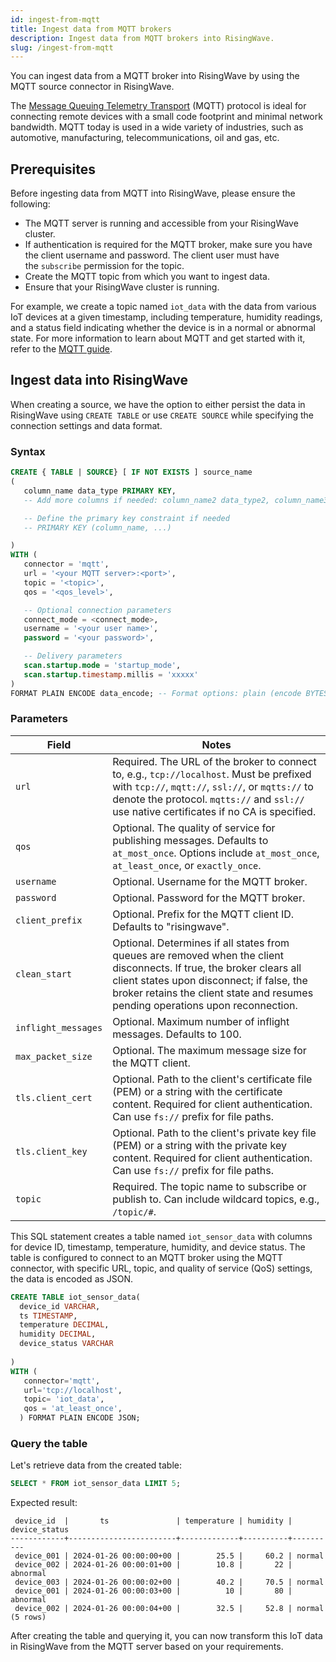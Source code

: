 ```yaml
---
id: ingest-from-mqtt
title: Ingest data from MQTT brokers
description: Ingest data from MQTT brokers into RisingWave.
slug: /ingest-from-mqtt
---
```

<head>
  <link rel="canonical" href="https://docs.risingwave.com/docs/current/ingest-from-mqtt/" />
</head>

You can ingest data from a MQTT broker into RisingWave by using the MQTT source connector in RisingWave.

The [Message Queuing Telemetry Transport](https://mqtt.org/) (MQTT) protocol is ideal for connecting remote devices with a small code footprint and minimal network bandwidth. MQTT today is used in a wide variety of industries, such as automotive, manufacturing, telecommunications, oil and gas, etc.

## Prerequisites

Before ingesting data from MQTT into RisingWave, please ensure the following:

- The MQTT server is running and accessible from your RisingWave cluster.
- If authentication is required for the MQTT broker, make sure you have the client username and password. The client user must have the `subscribe` permission for the topic.
- Create the MQTT topic from which you want to ingest data.
- Ensure that your RisingWave cluster is running.

For example, we create a topic named `iot_data` with the data from various IoT devices at a given timestamp, including temperature, humidity readings, and a status field indicating whether the device is in a normal or abnormal state.  For more information to learn about MQTT and get started with it, refer to the [MQTT guide](https://mqtt.org/getting-started/).

## Ingest data into RisingWave

When creating a source, we have the option to either persist the data in RisingWave using `CREATE TABLE` or use `CREATE SOURCE` while specifying the connection settings and data format.

### Syntax

```sql
CREATE { TABLE | SOURCE} [ IF NOT EXISTS ] source_name  
(
   column_name data_type PRIMARY KEY,
   -- Add more columns if needed: column_name2 data_type2, column_name3 data_type3, ...

   -- Define the primary key constraint if needed
   -- PRIMARY KEY (column_name, ...)

)
WITH (
   connector = 'mqtt',
   url = '<your MQTT server>:<port>',
   topic = '<topic>',
   qos = '<qos_level>', 

   -- Optional connection parameters
   connect_mode = <connect_mode>,
   username = '<your user name>',
   password = '<your password>',

   -- Delivery parameters
   scan.startup.mode = 'startup_mode',
   scan.startup.timestamp.millis = 'xxxxx'
)
FORMAT PLAIN ENCODE data_encode; -- Format options: plain (encode BYTES and JSON)

```

### Parameters

| Field              | Notes                                                                                                                                                       |
|--------------------|-------------------------------------------------------------------------------------------------------------------------------------------------------------|
| `url`              | Required. The URL of the broker to connect to, e.g., `tcp://localhost`. Must be prefixed with `tcp://`, `mqtt://`, `ssl://`, or `mqtts://` to denote the protocol. `mqtts://` and `ssl://` use native certificates if no CA is specified. |
| `qos`              | Optional. The quality of service for publishing messages. Defaults to `at_most_once`. Options include `at_most_once`, `at_least_once`, or `exactly_once`.   |
| `username`         | Optional. Username for the MQTT broker.                                                                                                                     |
| `password`         | Optional. Password for the MQTT broker.                                                                                                                     |
| `client_prefix`    | Optional. Prefix for the MQTT client ID. Defaults to "risingwave".                                                                                          |
| `clean_start`      | Optional. Determines if all states from queues are removed when the client disconnects. If true, the broker clears all client states upon disconnect; if false, the broker retains the client state and resumes pending operations upon reconnection. |
| `inflight_messages`| Optional. Maximum number of inflight messages. Defaults to 100.                                                                                             |
| `max_packet_size`              | Optional. The maximum message size for the MQTT client.   |
| `tls.client_cert`  | Optional. Path to the client's certificate file (PEM) or a string with the certificate content. Required for client authentication. Can use `fs://` prefix for file paths.                                          |
| `tls.client_key`   | Optional. Path to the client's private key file (PEM) or a string with the private key content. Required for client authentication. Can use `fs://` prefix for file paths.                                           |
| `topic`            | Required. The topic name to subscribe or publish to. Can include wildcard topics, e.g., `/topic/#`.                                                         |


This SQL statement creates a table named `iot_sensor_data` with columns for device ID, timestamp, temperature, humidity, and device status. The table is configured to connect to an MQTT broker using the MQTT connector, with specific URL, topic, and quality of service (QoS) settings, the data is encoded as JSON.

```sql
CREATE TABLE iot_sensor_data(
  device_id VARCHAR,
  ts TIMESTAMP,
  temperature DECIMAL,
  humidity DECIMAL,
  device_status VARCHAR
  
)
WITH (                                                                                                                                                                                                                                                         
   connector='mqtt',                                                                                                                                                                                                                                           
   url='tcp://localhost',                                                                                                                                                                                                                                      
   topic= 'iot_data',                                                                                                                                                                                                                                            
   qos = 'at_least_once',                                                                                                                                                                                                                                 
  ) FORMAT PLAIN ENCODE JSON;
```

### Query the table

Let's retrieve data from the created table:

```sql
SELECT * FROM iot_sensor_data LIMIT 5;
```

Expected result:

```
 device_id  |       ts               | temperature | humidity |  device_status  
------------+------------------------+-------------+----------+----------
 device_001 | 2024-01-26 00:00:00+00 |        25.5 |     60.2 | normal
 device_002 | 2024-01-26 00:00:01+00 |        10.8 |       22 | abnormal
 device_003 | 2024-01-26 00:00:02+00 |        40.2 |     70.5 | normal
 device_001 | 2024-01-26 00:00:03+00 |          10 |       80 | abnormal
 device_002 | 2024-01-26 00:00:04+00 |        32.5 |     52.8 | normal
(5 rows)
```

After creating the table and querying it, you can now transform this IoT data in RisingWave from the MQTT server based on your requirements.
